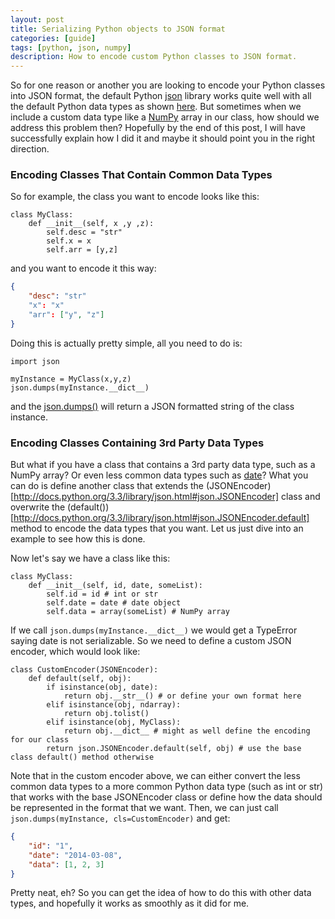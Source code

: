 ```yaml
---
layout: post
title: Serializing Python objects to JSON format
categories: [guide]
tags: [python, json, numpy]
description: How to encode custom Python classes to JSON format.
---
```


So for one reason or another you are looking to encode your Python classes into JSON format, the default Python [json](http://docs.python.org/3.3/library/json.html) library works quite well with all the default Python data types as shown [here](http://docs.python.org/3.3/library/json.html#py-to-json-table). But sometimes when we include a custom data type like a [NumPy](http://www.numpy.org/) array in our class, how should we address this problem then? Hopefully by the end of this post, I will have successfully explain how I did it and maybe it should point you in the right direction.

### Encoding Classes That Contain Common Data Types
So for example, the class you want to encode looks like this:

```python3
class MyClass:
	def __init__(self, x ,y ,z):
		self.desc = "str"
		self.x = x
		self.arr = [y,z]
```

and you want to encode it this way:

```json
{
	"desc": "str"
	"x": "x"
	"arr": ["y", "z"]
}
```

Doing this is actually pretty simple, all you need to do is:

```python3
import json

myInstance = MyClass(x,y,z)
json.dumps(myInstance.__dict__)
```

and the [json.dumps()](http://docs.python.org/3.3/library/json.html#json.dumps) will return a JSON formatted string of the class instance.

### Encoding Classes Containing 3rd Party Data Types
But what if you have a class that contains a 3rd party data type, such as a NumPy array? Or even less common data types such as [date](http://docs.python.org/3.3/library/datetime.html#date-objects)? What you can do is define another class that extends the (JSONEncoder)[http://docs.python.org/3.3/library/json.html#json.JSONEncoder] class and overwrite the (default())[http://docs.python.org/3.3/library/json.html#json.JSONEncoder.default] method to encode the data types that you want. Let us just dive into an example to see how this is done.

Now let's say we have a class like this:

```python3
class MyClass:
	def __init__(self, id, date, someList):
		self.id = id # int or str
		self.date = date # date object
		self.data = array(someList) # NumPy array
```

If we call `json.dumps(myInstance.__dict__)` we would get a TypeError saying date is not serializable. So we need to define a custom JSON encoder, which would look like:

```python3
class CustomEncoder(JSONEncoder):
	def default(self, obj):
		if isinstance(obj, date):
			return obj.__str__() # or define your own format here
		elif isinstance(obj, ndarray):
			return obj.tolist()
		elif isinstance(obj, MyClass):
			return obj.__dict__ # might as well define the encoding for our class
		return json.JSONEncoder.default(self, obj) # use the base class default() method otherwise
```

Note that in the custom encoder above, we can either convert the less common data types to a more common Python data type (such as int or str) that works with the base JSONEncoder class or define how the data should be represented in the format that we want. Then, we can just call `json.dumps(myInstance, cls=CustomEncoder)` and get:

```json
{
	"id": "1",
	"date": "2014-03-08",
	"data": [1, 2, 3]
}
```

Pretty neat, eh? So you can get the idea of how to do this with other data types, and hopefully it works as smoothly as it did for me.